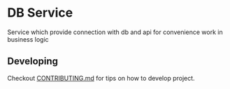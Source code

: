 # DB Service
Service which provide connection with db and api for convenience work in business logic

## Developing
Checkout [CONTRIBUTING.md](CONTRIBUTING.md) for tips on how to develop project.
